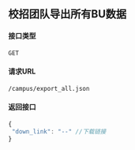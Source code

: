 ## 校招团队导出所有BU数据
#### 接口类型
	GET
#### 请求URL
	/campus/export_all.json
#### 返回接口
```js
{
 "down_link": "--" //下载链接
}
```